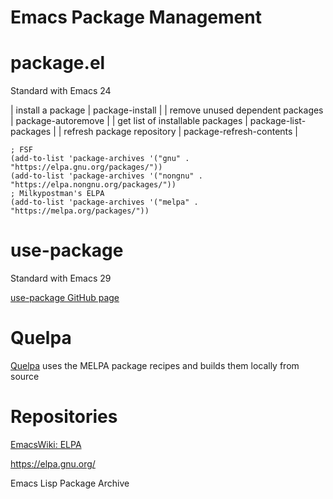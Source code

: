 # Emacs Package Management


# package.el

Standard with Emacs 24

| install a package                | package-install          |
| remove unused dependent packages | package-autoremove       |
| get list of installable packages | package-list-packages    |
| refresh package repository       | package-refresh-contents |

```elisp
; FSF
(add-to-list 'package-archives '("gnu" . "https://elpa.gnu.org/packages/"))
(add-to-list 'package-archives '("nongnu" . "https://elpa.nongnu.org/packages/"))
; Milkypostman's ELPA
(add-to-list 'package-archives '("melpa" . "https://melpa.org/packages/"))
```


# use-package

Standard with Emacs 29

[use-package GitHub page](https://github.com/jwiegley/use-package/)


# Quelpa

[Quelpa](https://github.com/quelpa/quelpa) uses the MELPA package recipes and builds them locally from source


# Repositories

[EmacsWiki: ELPA](https://www.emacswiki.org/emacs/ELPA)

<https://elpa.gnu.org/>

Emacs Lisp Package Archive